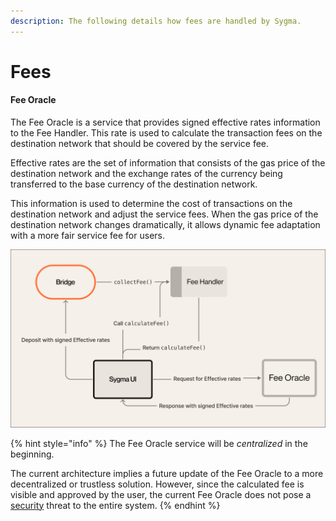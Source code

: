 ```yaml
---
description: The following details how fees are handled by Sygma.
---
```


# Fees

#### Fee Oracle

The Fee Oracle is a service that provides signed effective rates information to the Fee Handler. This rate is used to calculate the transaction fees on the destination network that should be covered by the service fee.&#x20;

Effective rates are the set of information that consists of the gas price of the destination network and the exchange rates of the currency being transferred to the base currency of the destination network.

This information is used to determine the cost of transactions on the destination network and adjust the service fees. When the gas price of the destination network changes dramatically, it allows dynamic fee adaptation with a more fair service fee for users.&#x20;

![Sygma Fees](../../static/assets/Fee.png)

{% hint style="info" %}
The Fee Oracle service will be _centralized_ in the beginning.&#x20;



The current architecture implies a future update of the Fee Oracle to a more decentralized or trustless solution. However, since the calculated fee is visible and approved by the user, the current Fee Oracle does not pose a [security](security.md) threat to the entire system.
{% endhint %}

